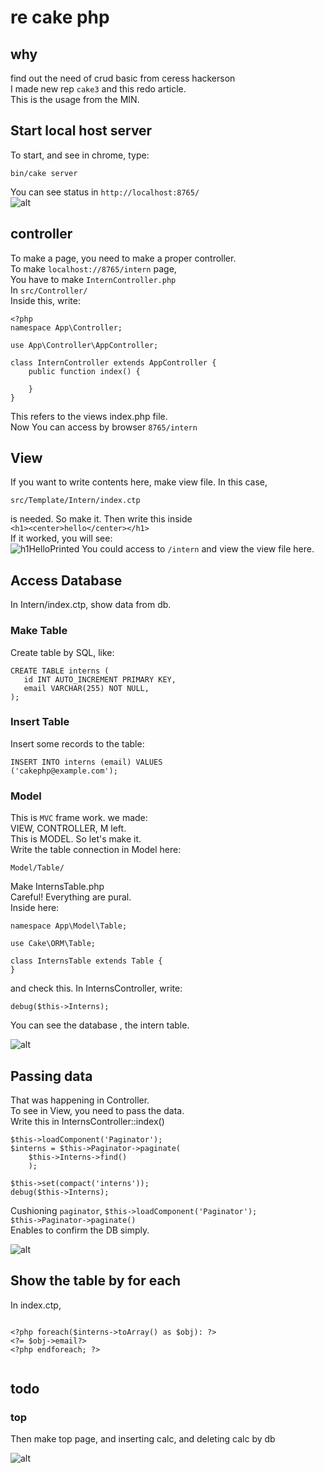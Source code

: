 # re cake php
## why
find out the need of crud basic from ceress hackerson  
I made new rep `cake3` and this redo article.  
This is the usage from the MIN.  
## Start local host server
To start, and see in chrome, type:  
```
bin/cake server
```
You can see status in `http://localhost:8765/`  
![alt](8765.png)
## controller
To make a page, you need to make a proper controller.  
To make `localhost://8765/intern` page,  
You have to make `InternController.php`  
In `src/Controller/`  
Inside this, write:
```
<?php
namespace App\Controller;

use App\Controller\AppController;

class InternController extends AppController {
    public function index() {

    }
}
```
This refers to the views index.php file.  
Now You can access by browser `8765/intern`  
## View
If you want to write contents here, 
make view file. In this case,
```
src/Template/Intern/index.ctp
```
is needed. So make it. Then write this inside  
`<h1><center>hello</center></h1>`  
If it worked, you will see:  
![h1HelloPrinted](intern_hello.png)
You could access to `/intern` and 
view the view file here.  

## Access Database
In Intern/index.ctp, show data from db.
### Make Table
Create table by SQL, like:  
```
CREATE TABLE interns (
   id INT AUTO_INCREMENT PRIMARY KEY,
   email VARCHAR(255) NOT NULL,
);
```
### Insert Table
Insert some records to the table:  
```
INSERT INTO interns (email) VALUES
('cakephp@example.com');
```
### Model
This is `MVC` frame work. we made:  
VIEW, CONTROLLER, M left.  
This is MODEL. So let's make it.  
Write the table connection in Model here:  
```
Model/Table/
```
Make InternsTable.php  
Careful! Everything are pural.  
Inside here:  
```
namespace App\Model\Table;

use Cake\ORM\Table;

class InternsTable extends Table {
}
```
and check this. In InternsController, write:  
```
debug($this->Interns);
```
You can see the database , the intern table.  

![alt](intern_table.png)
## Passing data
That was happening in Controller.  
To see in View, you need to pass the data.  
Write this in InternsController::index()
```
$this->loadComponent('Paginator');
$interns = $this->Paginator->paginate(
    $this->Interns->find()
    );

$this->set(compact('interns'));
debug($this->Interns);

```
Cushioning `paginator`,
`$this->loadComponent('Paginator');`  
`$this->Paginator->paginate()`  
Enables to confirm the DB simply.  

![alt](intern_pass_data.png)

## Show the table by for each
In index.ctp,
```

<?php foreach($interns->toArray() as $obj): ?>
<?= $obj->email?>
<?php endforeach; ?>


```










## todo
### top

Then make top page, and inserting calc, 
and deleting calc by db

![alt](intern_top.jpeg)

